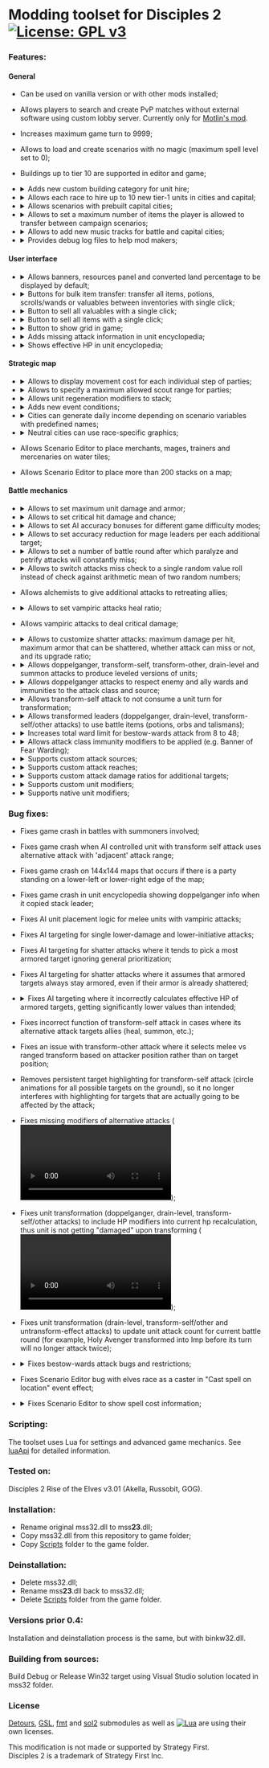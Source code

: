 # Modding toolset for Disciples 2 [![License: GPL v3](https://img.shields.io/badge/License-GPL%20v3-blue.svg)](https://www.gnu.org/licenses/gpl-3.0)

### Features:

#### General
- Can be used on vanilla version or with other mods installed;
- Allows players to search and create PvP matches without external software using custom lobby server. Currently only for [Motlin's mod](https://dis2modding.fandom.com/ru/wiki/Мод_Мотлина).
- Increases maximum game turn to 9999;
- Allows to load and create scenarios with no magic (maximum spell level set to 0);
- Buildings up to tier 10 are supported in editor and game;
- <details>
    <summary>Adds new custom building category for unit hire;</summary>

    - Place new buildings on the 'Other buildings' tab using game resources;
    - Create custom category by adding `L_CUSTOM` record to `LBuild.dbf`.
  </details>
- <details>
    <summary>Allows each race to hire up to 10 new tier-1 units in cities and capital;</summary>

    For each new unit, add a new column `SOLDIER_N` to `Grace.dbf`, where N starts from 6.
  </details>
- <details>
    <summary>Allows scenarios with prebuilt capital cities;</summary>

    - Enable `preserveCapitalBuildings` in [settings.lua](Scripts/settings.lua);
    - Start a scenario;
    - Build desired buildings in a capital;
    - Save the scenario;
    - Move the saved game from 'SaveGame' folder to 'Exports';
    - Restart the scenario.
  </details>
- <details>
    <summary>Allows to set a maximum number of items the player is allowed to transfer between campaign scenarios;</summary>

    Specify `carryOverItemsMax` in [settings.lua](Scripts/settings.lua).
  </details>
- <details>
    <summary>Allows to add new music tracks for battle and capital cities;</summary>

    New music tracks name format follows original game naming convention.    
    WAV tracks in Music folder containing 'battle' as part of their names will be played during battle.    
    WAV tracks in Music folder containing '<humn/dwrf/unde/here/elf>trk' as part of their names will be played in capital city window with accordance to race.

    Examples:
    - battle10.wav - new music track for battle
    - humntrk4.wav - new music track for Empire
    - heretrk15.wav - new music track for Legions of the Damned    
  </details>
- <details>
    <summary>Provides debug log files to help mod makers;</summary>

    Enable `debugHooks` in [settings.lua](Scripts/settings.lua).<br />
    **Don't forget to turn it off in release package of your mod to avoid cluttering and improve performance.**
  </details>

#### User interface
- <details>
    <summary>Allows banners, resources panel and converted land percentage to be displayed by default;</summary>

    Use the following settings in [settings.lua](Scripts/settings.lua):
    - `showBanners`
    - `showResources`
    - `showLandConverted`
  </details>
- <details>
    <summary>Buttons for bulk item transfer: transfer all items, potions, scrolls/wands or valuables between inventories with single click;</summary>

    Add buttons with predefined names to `DLG_CITY_STACK`, `DLG_EXCHANGE` or `DLG_PICKUP_DROP` dialogs in Interf.dlg file.<br />
    Every button is optional and can be ignored.<br />
    Buttons and their meaning:
    - Transfer all items to the left inventory: `BTN_TRANSF_L_ALL`;
    - Transfer all items to the right inventory: `BTN_TRANSF_R_ALL`;
    - Transfer all potions to the left: `BTN_TRANSF_L_POTIONS`;
    - Transfer all potions to the right: `BTN_TRANSF_R_POTIONS`;
    - Transfer all scrolls and wands to the left: `BTN_TRANSF_L_SPELLS`;
    - Transfer all scrolls and wands to the right: `BTN_TRANSF_R_SPELLS`;
    - Transfer all valuables to the left: `BTN_TRANSF_L_VALUABLES`;
    - Transfer all valuables to the right: `BTN_TRANSF_R_VALUABLES`;

    Example of button description in `Interf.dlg`:
    ```
    BUTTON    BTN_TRANSF_L_ALL,342,424,385,459,DLG_EXCHANGE_RETURN_D,DLG_EXCHANGE_RETURN_H,DLG_EXCHANGE_RETURN_C,DLG_EXCHANGE_RETURN_D,"Transfer all items to left",0
    ```
  </details>
- <details>
    <summary>Button to sell all valuables with a single click;</summary>

    - Add sell confirmation text to `TApp.dbf`. The text must contain `%PRICE%` keyword in it;
    - Specify id of the text in `sellAllValuables` field inside [textids.lua](Scripts/textids.lua) (default id is X015TA0001);
    - Add button with name `BTN_SELL_ALL_VALUABLES` to `DLG_MERCHANT` in `Interf.dlg` file.

    In case of missing text, the following default message will be shown:
    ```
    Do you want to sell all valuables? Revenue will be:\n%PRICE%
    ```

    Example of button description in Interf.dlg:
    ```
    BUTTON	BTN_SELL_ALL_VALUABLES,417,425,460,460,DLG_CITY_STACK_RETURN_D,DLG_CITY_STACK_RETURN_H,DLG_CITY_STACK_RETURN_C,DLG_CITY_STACK_RETURN_D,"Sell all valuables",0
    ```
  </details>
- <details>
    <summary>Button to sell all items with a single click;</summary>

    - Add sell confirmation text to `TApp.dbf`. The text must contain `%PRICE%` keyword in it;
    - Specify id of the text in `sellAllItems` field inside [textids.lua](Scripts/textids.lua).
    - Add button with name `BTN_SELL_ALL` to `DLG_MERCHANT` in `Interf.dlg` file.

    In case of missing text, the following default message will be shown:
    ```
    Do you want to sell all items? Revenue will be:\n%PRICE%
    ```

    Example of button description in Interf.dlg:
    ```
    BUTTON	BTN_SELL_ALL,417,425,460,460,DLG_CITY_STACK_RETURN_D,DLG_CITY_STACK_RETURN_H,DLG_CITY_STACK_RETURN_C,DLG_CITY_STACK_RETURN_D,"Sell all items",0
    ```
  </details>
- <details>
    <summary>Button to show grid in game;</summary>

    Add toggle button with name `TOG_GRID` to `DLG_ISO_LAND` in Interf.dlg.

    Example of button description in Interf.dlg:
    ```
    TOGGLE  TOG_GRID,128,63,160,92,DLG_ISO_GRID_N,DLG_ISO_GRID_H,DLG_ISO_GRID_C,DLG_ISO_GRID_D,DLG_ISO_GRID_H,DLG_ISO_GRID_H,DLG_ISO_GRID_H,"",71
    ```
  </details>
- <details>
    <summary>Adds missing attack information in unit encyclopedia;</summary>

    - Enable `detailedAttackDescription` in [settings.lua](Scripts/settings.lua);
    - Add interface text for the following entries in `TApp.dbf` and `TAppEdit.dbf`:
        - `infiniteAttack`
        - `critHitAttack`
        - `critHitDamage`
        - `ratedDamage`
        - `ratedDamageEqual`
        - `ratedDamageSeparator`
        - `splitDamage`
    - Specify corresponding text ids in [textids.lua](Scripts/textids.lua).
    
    The following information is added:
    - Damage of secondary attack if its not either poison, blister or frostbite;
    - Power (if applicable), source and reach of alternative attack;
    - Value of boost/lower damage if its secondary attack;
    - Value of lower initiative;
    - Critical hit indication;
    - Infinite effect indication;
    - Custom attack sources;
    - Custom attack reaches;
    - Custom attack damage ratios.
  </details>

- <details>
    <summary>Shows effective HP in unit encyclopedia;</summary>

    Add text box with name `TXT_EFFECTIVE_HP` to `DLG_R_C_UNIT` in `Interf.dlg` and `ScenEdit.dlg` files.<br />
    Specify text id from `TApp.dbf` and `TAppEdit.dbf` that contains key `%HP%`.
    
    Example of text box description in Interf.dlg:
    ```
    TEXT    TXT_EFFECTIVE_HP,468,95,663,231,,"X015TA0002",""
    ```
  </details>

#### Strategic map
- <details>
    <summary>Allows to display movement cost for each individual step of parties;</summary>

    See `movementCost` category in [settings.lua](Scripts/settings.lua):
    - Enable `show` to display movement cost;
    - `textColor` can be used to specify a color (RGB) of the text;
    - `outlineColor` can be used to specify a color (RGB) of the text outline.
  </details>
- <details>
    <summary>Allows to specify a maximum allowed scout range for parties;</summary>
    
    Specify `stackMaxScoutRange` in [settings.lua](Scripts/settings.lua).
  </details>
- <details>
    <summary>Allows unit regeneration modifiers to stack;</summary>

    Enable `cumulativeUnitRegeneration` under `modifiers` category in [settings.lua](Scripts/settings.lua).<br />
    By default, the game picks single highest value, then sums it with lord, terrain and city bonuses;
  </details>
- <details>
    <summary>Adds new event conditions;</summary>

    - Replace `LEvCond.dbf` with [LEvCond.dbf](Examples/LEvCond.dbf);
    - Add contents of [ScenEdit.dlg](Examples/ScenEdit.dlg) to `ScenEdit.dlg`;
    - Translate menus and buttons if needed. Also, add translated text ids to [textids.lua](Scripts/textids.lua);
    - Add translations for brief (`BRIEF`) and full (`DESCR`) event condition descriptions to `TAppEdit.dbf`;
    - Set ids of these translations to corresponding columns in `LEvCond.dbf`;
    - Text strings in `INFO` column must contain predefined keys for game to show actual game data.

    Examples:
    - `TEXT` is `L_OWN_RESOURCE`, `INFO` refers to `Own %COND% %GOLD% gold, %INFERNAL% infernal, %LIFE% life, %DEATH% death, %RUNIC% runic, %GROVE% grove`;
    - `TEXT` is `L_GAME_MODE`, `INFO` refers to `Game mode: %MODE%`;
    - `TEXT` is `L_PLAYER_TYPE`, `INFO` refers to `Player is controlled by %TYPE%`;
    - `TEXT` is `L_SCRIPT`, `INFO` refers to `Script: %DESC%`;
    - `TEXT` is `L_VARIABLE_CMP` does not use text id from `INFO` column, so it can be set as 'g0000000000'.   
  </details>
- <details>
    <summary>Cities can generate daily income depending on scenario variables with predefined names;</summary>

    Scenario variables with predefined names are checked each turn and affect income, excluding neutrals race.
    Variables can be changed by events as any others.

    Variables that affect all races:

      - TIER_0_CITY_INCOME - income from capital city;
      - TIER_N_CITY_INCOME - income from tier N city, N = [1 : 5];
    Variables that affect specific race:

      - EMPIRE_TIER_0_CITY_INCOME - income from capital city for Empire only;
      - EMPIRE_TIER_N_CITY_INCOME - income from tier N city for Empire only, N = [1 : 5];
      - LEGIONS .. - income for Legions of the Damned only;
      - CLANS .. - Mountain Clans;
      - HORDES .. - Undead Hordes;
      - ELVES .. - Elven Alliance;
  </details>
- <details>
    <summary>Neutral cities can use race-specific graphics;</summary>

    Add cities graphics with names `G000FT0000NE<tier><race>` to isoAnim.ff and isoStill.ff.<br />
    `tier` is a city tier, values from 1 to 5.<br />
    `race` is a race suffix:
    - `DW` for Mountain Clans;
    - `EL` for Elven Alliance;
    - `HE` for Legions of the Damned;
    - `HU` for Empire;
    - `UN` for Undead Hordes;    
  </details>
- Allows Scenario Editor to place merchants, mages, trainers and mercenaries on water tiles;
- Allows Scenario Editor to place more than 200 stacks on a map;

#### Battle mechanics
- <details>
    <summary>Allows to set maximum unit damage and armor;</summary>
    
    Specify `unitMaxDamage` and `unitMaxArmor` in [settings.lua](Scripts/settings.lua).
  </details>
- <details>
    <summary>Allows to set critical hit damage and chance;</summary>

    Specify `criticalHitDamage` and `criticalHitChance` in [settings.lua](Scripts/settings.lua).

    Aside from that, these numbers can be customized for each particular attack:
    - Add `CRIT_DAM` (Numeric, size 3) and `CRIT_POWER` (Numeric, size 3) columns to `Gattacks.dbf`;
    - Check `CRIT_HIT` column to enable critical hit for attacks that you wish to customize;
    - `CRIT_DAM` specifies a critical hit damage (0-255%). Falls back to `criticalHitDamage` if empty;
    - `CRIT_POWER` specifies a critical hit chance (0-100%). Falls back to `criticalHitChance` if empty;
    - Add interface text for `critHitAttack` and `critHitDamage` in `TApp.dbf` and `TAppEdit.dbf`;
    - Specify corresponding text ids in [textids.lua](Scripts/textids.lua).

    ![image](https://user-images.githubusercontent.com/5180699/155902276-44d843ab-b799-4997-ad3c-886bf657107f.png)
  </details>
- <details>
    <summary>Allows to set AI accuracy bonuses for different game difficulty modes;</summary>

    See `aiAccuracyBonus` category in [settings.lua](Scripts/settings.lua):
    - Specify `easy`, `average`, `hard` and `veryHard` according to difficulty modes;
    - `absolute` determines how accuracy bonuses are treated - as absolute or percentage values.
  </details>
- <details>
    <summary>Allows to set accuracy reduction for mage leaders per each additional target;</summary>

    Specify `mageLeaderAccuracyReduction` in [settings.lua](Scripts/settings.lua).
  </details>
- <details>
    <summary>Allows to set a number of battle round after which paralyze and petrify attacks will constantly miss;</summary>

    Specify `disableAllowedRoundMax` in [settings.lua](Scripts/settings.lua).
  </details>
- <details>
    <summary>Allows to switch attacks miss check to a single random value roll instead of check against arithmetic mean of two random numbers;</summary>

    Enable `missChanceSingleRoll` in [settings.lua](Scripts/settings.lua).
  </details>
- Allows alchemists to give additional attacks to retreating allies;
- <details>
    <summary>Allows to set vampiric attacks heal ratio;</summary>

    Specify `drainAttackHeal` and `drainOverflowHeal` in [settings.lua](Scripts/settings.lua).
  </details>
- Allows vampiric attacks to deal critical damage;
- <details>
    <summary>Allows to customize shatter attacks: maximum damage per hit, maximum armor that can be shattered, whether attack can miss or not, and its upgrade ratio;</summary>

    Use the following settings in [settings.lua](Scripts/settings.lua):
    - `shatteredArmorMax`
    - `shatterDamageMax`
    - `shatterDamageUpgradeRatio`
    - `allowShatterAttackToMiss`
  </details>
- <details>
    <summary>Allows doppelganger, transform-self, transform-other, drain-level and summon attacks to produce leveled versions of units;</summary>

    ![Demo video](https://user-images.githubusercontent.com/5180699/158679921-7b6d82b1-2c48-44bb-91c6-fa1983893eab.mp4)

    Use the following settings in [settings.lua](Scripts/settings.lua):
    - `leveledDoppelgangerAttack`
    - `leveledTransformSelfAttack`
    - `leveledTransformOtherAttack`
    - `leveledDrainLevelAttack`
    - `leveledSummonAttack`
  </details>
- <details>
    <summary>Allows doppelganger attacks to respect enemy and ally wards and immunities to the attack class and source;</summary>

    Enable `doppelgangerRespectsEnemyImmunity` and `doppelgangerRespectsAllyImmunity` in [settings.lua](Scripts/settings.lua).
  </details>
- <details>
    <summary>Allows transform-self attack to not consume a unit turn for transformation;</summary>

    ![Demo video](https://user-images.githubusercontent.com/5180699/124916545-76550200-dffb-11eb-8b12-3147e40ef04b.mp4)

    - Enable `freeTransformSelfAttack` in [settings.lua](Scripts/settings.lua);
    - `freeTransformSelfAttackInfinite` allows the attack to be used infinite number of times per single turn;
    - Logic can be customized using `getFreeAttackNumber` function in [transformSelf.lua](Scripts/transformSelf.lua).
  </details>
- <details>
    <summary>Allows transformed leaders (doppelganger, drain-level, transform-self/other attacks) to use battle items (potions, orbs and talismans);</summary>

    See `allowBattleItems` category in [settings.lua](Scripts/settings.lua):
    - `onTransformOther`
    - `onTransformSelf`
    - `onDrainLevel`
    - `onDoppelganger`
  </details>
- <details>
    <summary>Increases total ward limit for bestow-wards attack from 8 to 48;</summary>

    ![Demo video](https://user-images.githubusercontent.com/5180699/118235525-8ccc5a80-b49d-11eb-81ba-51e394d960b2.mp4)

    Up to 8 modifiers can be applied to each unit (8 x 6 = 48 total):
    - Enable `unrestrictedBestowWards` in [settings.lua](Scripts/settings.lua);
    - If needed, set `QTY_WARDS` to 5 (6, 7 or 8) and create additional `WARD5` (6, 7, 8) columns in `GAttacks.dbf`.
  </details>
- <details>
    <summary>Allows attack class immunity modifiers to be applied (e.g. Banner of Fear Warding);</summary>

    ![Demo video](https://user-images.githubusercontent.com/5180699/117055075-6bdc6a80-ad23-11eb-87f8-fcbb6f465657.mp4)

    - Add `IMMUNITYC` and `IMMUNECATC` columns to `GmodifL.dbf` (similar to `IMMUNITY` and `IMMUNECAT`);
    - Add a new record with `TYPE` 14, and fill the columns accordingly to attack class and immunity.
    
    Note that this also works in pure vanilla version.
  </details>
- <details>
    <summary>Supports custom attack sources;</summary>

    - Add a name for a custom source to `TApp.dbf` and `TAppEdit.dbf`;
    - Add `NAME_TXT` (Character, size 10) and `IMMU_AI_R` (Numeric, size 2) columns to `LattS.dbf`;
    - Add a new entry in `LattS.dbf`;
    - Specify the custom source `ID` and `TEXT` accordingly;
    - Specify the id of the source name from `TApp.dbf` in `NAME_TXT` ('X005TA0153' for instance);
    - Specify `IMMU_AI_R`: AI rating of the source immunity - used to determine how powerful a unit with such ward or immunity is. The greater - the better. For example, elemental immunities have average rating of 5, while weapon immunity has 57. Can be omitted - 5 is the default;
    - Consider adding vertical align to unit encyclopedia fields to properly accommodate custom attack source text:
        - Find text constants with ids `X005TA0787` and `X005TA0788` in `TApp.dbf` and `TAppEdit.dbf`;
        - Note how attack name fields `%TWICE%%ALTATTACK%%ATTACK%%SECOND%` are enclosed in vertical align `\p110;` and `\p0;`;
        - Use the same technique to enclose `%SOURCE%%SOURCE2%` field in `X005TA0788` (like `\p110;%SOURCE%%SOURCE2%\p0;`).

    ![image](https://user-images.githubusercontent.com/5180699/122281194-ac1e3380-cef2-11eb-902a-29821d0ceae5.png)

    **Note** that the `SOURCE` column is limited to 1 digit in `GAttacks.dbf`.<br />
    This means that only 2 additional sources (with id 8 and 9) can be added by default.<br />
    The limit can be lifted by extending the `SOURCE` column size to 2 digits (similar to `CLASS`).<br />
    For example, using Sdbf: go to main manu Table > Change structure, set `SOURCE` size to 2 and hit save:
    ![image](https://user-images.githubusercontent.com/5180699/117063431-7f8cce80-ad2d-11eb-8765-b0cadaa80567.png)
  </details>
- <details>
    <summary>Supports custom attack reaches;</summary>

    ![Demo video](https://user-images.githubusercontent.com/5180699/122282606-46cb4200-cef4-11eb-9774-e479edc00d21.mp4). Customizable via Lua scripting and additional columns in LAttR.dbf.<br />
    [Scripts](Scripts) includes example targeting scripts demonstrated in the video above.<br />
    [Examples](Examples) includes an example of LAttR.dbf.<br />

    Additional columns of LAttR.dbf:
    - `REACH_TXT` (Character, size 10) specifies an id for 'Reach' encyclopedia description from `TApp.dbf` and `TAppEdit.dbf`. For example 'X005TA0201' is the standard 'Adjacent units';
    - `TARGET_TXT` (Character, size 10) is similar to `REACH_TXT` but for 'Targets' entry (either '1' or '6' in vanilla);
    - `SEL_SCRIPT` (Character, size 48) contains a file name of a targeting script from [Scripts](Scripts). The script determines which units allowed to be **selected** for attack;
    - `ATT_SCRIPT` (Character, size 48) is similar to `SEL_SCRIPT`, but determines which units will be **affected** by attack;
    - `MRK_TARGTS` (Logical) determines whether `ATT_SCRIPT` should be used to also mark targets with circle animation on battlefield. Usually should be **true**, except when the attack affects random targets (`L_CHAIN` for instance);
    - `MAX_TARGTS` (Numeric, size 1) specifies maximum number of targets that can be affected by attack. Used for AI rating calculations, and for damage ratio display formatting in unit encyclopedia;
    - `MELEE` (Logical) determines whether the attack considered as melee. Used by AI for unit hiring, positioning and targeting;
    - Consider adding vertical align to unit encyclopedia fields to properly accommodate custom attack reach text:
        - Find text constants with ids `X005TA0787` and `X005TA0788` in `TApp.dbf` and `TAppEdit.dbf`;
        - Note how attack name fields `%TWICE%%ALTATTACK%%ATTACK%%SECOND%` are enclosed in vertical align `\p110;` and `\p0;`;
        - Use the same technique to enclose `%REACH%` and `%TARGETS%` fields in `X005TA0788` (like `\p110;%REACH%\p0;`).

    Example descriptions for `TARGET_TXT`:
    ```
    X005TA1000 All adjacent units
    X005TA1001 The target and all units adjacent to it
    X005TA1002 The target and one unit adjacent to it
    X005TA1003 All units in the adjacent line
    X005TA1004 The target and the unit behind it
    X005TA1005 The target and the unit behind it
    X005TA1006 All units in the target line
    X005TA1007 All units in the target column
    X005TA1008 All units in 2x2 area
    X005TA1009 Randomly bounces to 2 additional targets
    X005TA1010 The target and one random unit
    ```

    **Note** that the `REACH` column is limited to 1 digit in `GAttacks.dbf`.<br />
    This means that only 6 additional reaches (id 4-9) can be added by default.<br />
    The limit can be lifted by extending the `REACH` column size to 2 digits (similar to `CLASS`).<br />
    For example, using Sdbf: go to main manu Table > Change structure, set `REACH` size to 2 and hit save:
    ![image](https://user-images.githubusercontent.com/5180699/124194675-af5c1680-dad1-11eb-97d3-a59637594b37.png)
  </details>
- <details>
    <summary>Supports custom attack damage ratios for additional targets;</summary>

    The main purpose is to complement custom attack reaches.<br />
    Allows to reduce or increase incoming damage for additional attack targets:
    - Add `DAM_RATIO` (Numeric, size 3), `DR_REPEAT` (Logical) and `DAM_SPLIT` (Logical) columns to `Gattacks.dbf`;
    - `DAM_RATIO` specifies a portion of the attack damage received by additional targets (0-255%). 100 or empty is the vanilla behavior;
    - `DR_REPEAT` specifies whether the `DAM_RATIO` should be applied for every consequent target;
    - `DAM_SPLIT` specifies whether the attack damage (`QTY_DAM`) is split between all the affected targets;
    - `splitDamageMultiplier` in [settings.lua](Scripts/settings.lua) specifies multiplier for `DAM_SPLIT` damage for better late-game scaling (default of 300 max damage split among 6 targets is miserable);
    - Add interface text for the following entries in `TApp.dbf` and `TAppEdit.dbf`:
        - `ratedDamage`
        - `ratedDamageEqual`
        - `ratedDamageSeparator`
        - `splitDamage`
    - Specify corresponding text ids in [textids.lua](Scripts/textids.lua);
    - Consider adding vertical align to unit encyclopedia fields to properly accommodate damage ratio text:
        - Find text constants with ids `X005TA0787` and `X005TA0788` in `TApp.dbf` and `TAppEdit.dbf`;
        - Note how attack name fields `%TWICE%%ALTATTACK%%ATTACK%%SECOND%` are enclosed in vertical align `\p110;` and `\p0;`;
        - Use the same technique to enclose `%DAMAGE%` field in `X005TA0788` (like `\p110;%DAMAGE%\p0;`).

    ![image](https://user-images.githubusercontent.com/5180699/124194976-2b565e80-dad2-11eb-8395-58614dcd669f.png)

    How `DR_REPEAT` works:
    - For instance, if `QTY_DAM` = 50 and `DAM_RATIO` = 20, then the first target receives 50, second - 10 (50 * 0,2), third - 2 (10 * 0,2) and so on.

    How `DAM_SPLIT` works:
    - For instance, if `QTY_DAM` = 100 and there are 3 affected targets, then every target will receive 33 damage;
    - `DAM_RATIO` and `DR_REPEAT` also apply, but determine a ratio between additional and first target damage. For instance, if `QTY_DAM` = 100, `DAM_RATIO` = 25 and there are 3 affected targets then the damage distribution will be 67-17-17 (67 * 0,25 ~ 17; 67 + 17 + 17 ~ 100).
    
    How `splitDamageMultiplier` works:
    - For instance, if the multiplier is 6 and unit attack damage is 300, then its final damage will be 300 * 6 = 1800;
    - Take the multiplier into account when picking base values for `QTY_DAM` in `Gattacks.dbf` along with `DAMAGE` in `GDynUpgr.dbf`;
    - The multiplied damage is correctly displayed in unit encyclopedia.
  </details>
- <details>
    <summary>Supports custom unit modifiers;</summary>

    ![Demo video](https://user-images.githubusercontent.com/5180699/169149545-9f6e8284-6325-4ccd-a555-5db8851569e4.mp4). Customizable via Lua scripting.<br />
    [Scripts/Modifiers](Scripts/Modifiers) includes example modifier scripts.<br />
    [template.lua](Scripts/Modifiers/template.lua) contains a complete list of available functions.<br />

    - Add `L_CUSTOM` category to `LModifS.dbf` or simply copy the file from [Examples](Examples);
    - Add `SCRIPT` (Character, size 40) column to `Gmodif.dbf`;
    - Add `DESC_TXT` (Character, size 10) column to `Gmodif.dbf`;
    - Add `DISPLAY` (Logical) column to `Gmodif.dbf`;
    - (Optional) Setup modifiers panel for Unit Encyclopedia:
        - Include `LBOX_MODIFIERS` and `TXT_MODIFIERS` elements to `Interf.dlg` and `ScenEdit.dlg`. [Interf.dlg](Examples/Modifiers/Interf.dlg) and [ScenEdit.dlg](Examples/Modifiers/ScenEdit.dlg) contain examples of modified `DLG_R_C_UNIT` dialog of Unit Encyclopedia;
        - Note that the examples intentionally hide some native elements: 'Leader abilities', 'Leadership', 'Battles won', locked-unit / upgrade-needed indicators;
        - Try extending the dialog bounds or otherwise rearrange its elements to properly accomodate all the available elements as you like;
        - Specify `modifiersCaption` text in `TApp.dbf` and `TAppEdit.dbf` and its id in a corresponding entry of [textids.lua](Scripts/textids.lua);
        - Repeat for `modifiersEmpty`, `modifierDescription` and `nativeModifierDescription` entries;
    - (Optional) Add a new modifier description and icon (it will be displayed in Scenario Editor and Unit Encyclopedia):
        - Create a description in `Tglobal.dbf`. You can use rich formatting like `\fMedBold;Born Leader\n\fSmall;+1 leadership every 3 levels.\fNormal;`;
        - Create an icon in `Icons.ff` (using special software like `D2ResExplorer`). **Its name should correspond to modifier id** to be linked with it (similar to spell icons and other game resources);
    - Add a new modifier entry in `Gmodif.dbf` (see example [Gmodif.dbf](Examples/Modifiers/Gmodif.dbf)):
        - Specify new `MODIF_ID` (use format `gXXXum9XXX` if you want it to be available as Scenario Editor modifier);
        - Specify `SOURCE` id that corresponds to `L_CUSTOM` category added earlier (example `LModifS.dbf` uses `4` as the id);
        - Specify `SCRIPT` file name that will be used for this modifier (omit file path, for example `berserk.lua`);
        - (Optional) Specify `DESC_TXT` id that corresponds to `Tglobal.dbf` entry added earlier;
        - (Optional) Specify `DISPLAY` that controls whether the modifier should appear in a special panel of Unit Encyclopedia;
    - Refer to [Scripts/Modifiers](Scripts/Modifiers) examples and [luaApi](luaApi.md) to create your modifier script;
    - Try assigning the created modifier to item, potion or spell, or simply use it as Scenario Editor modifier;
    - Consider adding vertical align to unit encyclopedia fields to properly accommodate custom modifier bonuses text:
        - Find text constants with ids `X005TA0787` and `X005TA0788` in `TApp.dbf` and `TAppEdit.dbf`;
        - Note how attack name fields `%TWICE%%ALTATTACK%%ATTACK%%SECOND%` are enclosed in vertical align `\p110;` and `\p0;`;
        - Use the same technique to enclose `%HIT%%HIT2%` and `%DAMAGE%` fields (like `\p110;%DAMAGE%\p0;`).

    ![image](https://user-images.githubusercontent.com/5180699/171748030-5af2d922-58fc-4427-915c-003203192bdd.png)
    ![image](https://user-images.githubusercontent.com/5180699/171749199-09c93dc2-cf3d-4760-a00a-52ce9550814e.png)
    ![image](https://user-images.githubusercontent.com/5180699/171748309-30751f19-0217-4cb3-9608-e337dad3e894.png)
    ![image](https://user-images.githubusercontent.com/5180699/171749123-d29bd060-6a92-41da-b212-733bb39f04db.png)
    ![image](https://user-images.githubusercontent.com/5180699/171748086-b4614eef-f8b1-48db-a172-7fe64328abc9.png)
  </details>
- <details>
    <summary>Supports native unit modifiers;</summary>
    
    Allows to assign 'native' modifiers to unit types.<br>
    That is, a modifier will be permanently applied to all units of the specified type - existing in a scenario or newly created / hired.<br>
    When unit changes its type (transforms or upgrades), modifiers native to its previous type are automatically removed, and new modifiers that are native to the new type are applied.<br>
    Native modifiers are not stored in scenario file, thus you can freely manipulate it without scenario file being affected in any way.
    - Copy [GUmodif.dbf](Examples/Modifiers/GUmodif.dbf) to 'Globals' directory;
    - `UNIT_ID` specifies id of a unit from `GUnits.dbf`. Use empty id (`g000000000`) if you want a modifier to be applied to **every single unit, note it impacts performance so try to avoid this if its not necessary**;
    - `MODIF_1`, `MODIF_2`, ..., `MODIF_N` specifies modifier id from `Gmodif.dbf`. In can be either standard or custom modifier.
  </details>

### Bug fixes:
- Fixes game crash in battles with summoners involved;
- Fixes game crash when AI controlled unit with transform self attack uses alternative attack with 'adjacent' attack range;
- Fixes game crash on 144x144 maps that occurs if there is a party standing on a lower-left or lower-right edge of the map;
- Fixes game crash in unit encyclopedia showing doppelganger info when it copied stack leader;
- Fixes AI unit placement logic for melee units with vampiric attacks;
- Fixes AI targeting for single lower-damage and lower-initiative attacks;
- Fixes AI targeting for shatter attacks where it tends to pick a most armored target ignoring general prioritization;
- Fixes AI targeting for shatter attacks where it assumes that armored targets always stay armored, even if their armor is already shattered;
- <details>
    <summary>Fixes AI targeting where it incorrectly calculates effective HP of armored targets, getting significantly lower values than intended;</summary>

    Enable `fixEffectiveHpFormula` in [settings.lua](Scripts/settings.lua).
  </details>
- Fixes incorrect function of transform-self attack in cases where its alternative attack targets allies (heal, summon, etc.);
- Fixes an issue with transform-other attack where it selects melee vs ranged transform based on attacker position rather than on target position;
- Removes persistent target highlighting for transform-self attack (circle animations for all possible targets on the ground), so it no longer interferes with highlighting for targets that are actually going to be affected by the attack;
- Fixes missing modifiers of alternative attacks (![demo video](https://user-images.githubusercontent.com/5180699/125460215-144ef648-5497-4674-b9d6-ac7d2fa95125.mp4));
- Fixes unit transformation (doppelganger, drain-level, transform-self/other attacks) to include HP modifiers into current hp recalculation, thus unit is not getting "damaged" upon transforming (![demo video](https://user-images.githubusercontent.com/5180699/156921183-b1f4748d-cb4f-40c8-a9b1-b911e9cc91dd.mp4));
- Fixes unit transformation (drain-level, transform-self/other and untransform-effect attacks) to update unit attack count for current battle round (for example, Holy Avenger transformed into Imp before its turn will no longer attack twice);
- <details>
    <summary>Fixes bestow-wards attack bugs and restrictions;</summary>

    - Fixes wards (hereafter called "modifiers") becoming permanent when more than 8 of them are applied simultaneously;
    - Fixes modifiers becoming permanent after modified unit is transformed;
    - Fixes modifiers getting lost after modified unit is untransformed;
    - Fixes disappearing of modifiers applied on first attack of double attack;
    - Fixes attack source wards being reset incorrectly if its modifier also contains hp, regen or armor element;
    - Fixes attack class wards not being reset preventing it from being reapplied during battle;
    - Fixes incorrect handling of existing unit immunities;
    - Allows to apply modifiers even if there are no attack source wards among them;
    - Allows to target unit with a secondary attack even if there are no modifiers that can be applied;
    - Allows to heal and apply modifiers at once. Set `QTY_HEAL` > 0 in `GAttacks.dbf` and `HEAL` in `GDynUpgr.dbf`:
      - Allows to heal retreating allies by primary or secondary attack;
      - Allows to heal allies when battle ends, same as ordinary heal;
    - Allows to use revive as a secondary attack.
  </details>
- Fixes Scenario Editor bug with elves race as a caster in "Cast spell on location" event effect;
- <details>
    <summary>Fixes Scenario Editor to show spell cost information;</summary>

    Make sure the corresponding lines of `DLG_R_C_SPELL` in `ScenEdit.dlg` are changed as described below.

    Add 'X160TA0005' to fix elven mana name tooltip:
    ```
    IMAGE	IMG_BLUE,303,257,343,291,_RESOURCES_GREENM_B,"X160TA0005"
    ```
    Change resource names between IMG\_JAUNE and IMG\_ORANGE:
    ```
    IMAGE	IMG_JAUNE,163,257,203,291,_RESOURCES_BLACKM_B,"X100TA0098"
    IMAGE	IMG_ORANGE,28,257,68,291,_RESOURCES_BLUEM_B,"X100TA0096"
    ```
  </details>

### Scripting:
The toolset uses Lua for settings and advanced game mechanics. See [luaApi](luaApi.md) for detailed information.

### Tested on:
Disciples 2 Rise of the Elves v3.01 (Akella, Russobit, GOG).

### Installation:
- Rename original mss32.dll to mss**23**.dll;
- Copy mss32.dll from this repository to game folder;
- Copy [Scripts](Scripts) folder to the game folder.

### Deinstallation:
- Delete mss32.dll;
- Rename mss**23**.dll back to mss32.dll;
- Delete [Scripts](Scripts) folder from the game folder.

### Versions prior 0.4:
Installation and deinstallation process is the same, but with binkw32.dll.

### Building from sources:
Build Debug or Release Win32 target using Visual Studio solution located in mss32 folder. 

### License
[Detours](https://github.com/microsoft/Detours), [GSL](https://github.com/microsoft/GSL), [fmt](https://github.com/fmtlib/fmt) and [sol2](https://github.com/ThePhD/sol2) submodules as well as [![Lua](https://www.andreas-rozek.de/Lua/Lua-Logo_64x64.png)](http://www.lua.org/license.html) are using their own licenses.


This modification is not made or supported by Strategy First.<br />
Disciples 2 is a trademark of Strategy First Inc.

